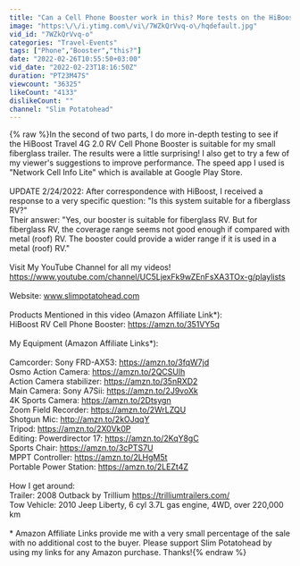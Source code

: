 ```yaml
---
title: "Can a Cell Phone Booster work in this? More tests on the HiBoost"
image: "https:\/\/i.ytimg.com\/vi\/7WZkQrVvq-o\/hqdefault.jpg"
vid_id: "7WZkQrVvq-o"
categories: "Travel-Events"
tags: ["Phone","Booster","this?"]
date: "2022-02-26T10:55:50+03:00"
vid_date: "2022-02-23T18:16:50Z"
duration: "PT23M47S"
viewcount: "36325"
likeCount: "4133"
dislikeCount: ""
channel: "Slim Potatohead"
---
```

{% raw %}In the second of two parts, I do more in-depth testing to see if the HiBoost Travel 4G 2.0  RV Cell Phone Booster is suitable for my small fiberglass trailer. The results were a little surprising! I also get to try a few of my viewer's suggestions to improve performance. The speed app I used is &quot;Network Cell Info Lite&quot; which is available at Google Play Store.<br /><br />UPDATE 2/24/2022: After correspondence with HiBoost, I received a response to a very  specific question: &quot;Is this system suitable for a fiberglass RV?&quot;<br />Their answer: &quot;Yes, our booster is suitable for fiberglass RV. But for fiberglass RV, the coverage range seems not good enough if compared with metal (roof) RV. The booster could provide a wider range if it is used in a metal (roof) RV.&quot;<br /><br />Visit My YouTube Channel for all my videos! <br /><a rel="nofollow" target="blank" href="https://www.youtube.com/channel/UC5LjexFk9wZEnFsXA3TOx-g/playlists">https://www.youtube.com/channel/UC5LjexFk9wZEnFsXA3TOx-g/playlists</a><br /><br />Website: www.slimpotatohead.com<br /><br />Products Mentioned in this video (Amazon Affiliate Link*):<br />HiBoost RV Cell Phone Booster: <a rel="nofollow" target="blank" href="https://amzn.to/351VY5q">https://amzn.to/351VY5q</a><br /><br />My Equipment (Amazon Affiliate Links*):<br /><br />Camcorder: Sony FRD-AX53: <a rel="nofollow" target="blank" href="https://amzn.to/3fqW7jd">https://amzn.to/3fqW7jd</a><br />Osmo Action Camera: <a rel="nofollow" target="blank" href="https://amzn.to/2QCSUlh">https://amzn.to/2QCSUlh</a><br />Action Camera stabilizer: <a rel="nofollow" target="blank" href="https://amzn.to/35nRXD2">https://amzn.to/35nRXD2</a><br />Main Camera: Sony A7Sii: <a rel="nofollow" target="blank" href="https://amzn.to/2J9voXk">https://amzn.to/2J9voXk</a><br />4K Sports Camera: <a rel="nofollow" target="blank" href="https://amzn.to/2Dtsygn">https://amzn.to/2Dtsygn</a><br />Zoom Field Recorder: <a rel="nofollow" target="blank" href="https://amzn.to/2WrLZQU">https://amzn.to/2WrLZQU</a><br />Shotgun Mic: <a rel="nofollow" target="blank" href="http://amzn.to/2kOJqqY">http://amzn.to/2kOJqqY</a><br />Tripod: <a rel="nofollow" target="blank" href="https://amzn.to/2X0Vk0P">https://amzn.to/2X0Vk0P</a><br />Editing: Powerdirector 17: <a rel="nofollow" target="blank" href="https://amzn.to/2KqY8gC">https://amzn.to/2KqY8gC</a><br />Sports Chair: <a rel="nofollow" target="blank" href="https://amzn.to/3cPTS7U">https://amzn.to/3cPTS7U</a><br />MPPT Controller: <a rel="nofollow" target="blank" href="https://amzn.to/2LHgM5t">https://amzn.to/2LHgM5t</a><br />Portable Power Station: <a rel="nofollow" target="blank" href="https://amzn.to/2LEZt4Z">https://amzn.to/2LEZt4Z</a><br /><br />How I get around:<br />Trailer: 2008 Outback by Trillium <a rel="nofollow" target="blank" href="https://trilliumtrailers.com/">https://trilliumtrailers.com/</a><br />Tow Vehicle: 2010 Jeep Liberty, 6 cyl 3.7L gas engine, 4WD, over 220,000 km<br /><br />* Amazon Affiliate Links provide me with a very small percentage of the sale with no additional cost to the buyer. Please support Slim Potatohead by using my links for any Amazon purchase. Thanks!{% endraw %}
